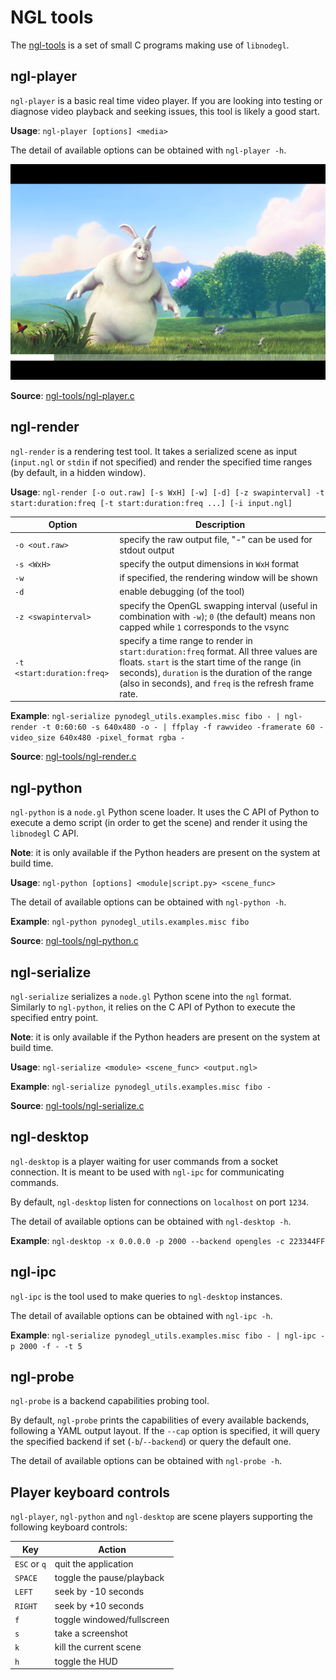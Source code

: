 NGL tools
=========

The [ngl-tools][ngl-tools] is a set of small C programs making use of
`libnodegl`.

[ngl-tools]: /ngl-tools


## ngl-player

`ngl-player` is a basic real time video player. If you are looking into
testing or diagnose video playback and seeking issues, this tool is likely a
good start.

**Usage**: `ngl-player [options] <media>`

The detail of available options can be obtained with `ngl-player -h`.

![ngl-player](img/ngl-player.png)

**Source**: [ngl-tools/ngl-player.c](/ngl-tools/ngl-player.c)


## ngl-render

`ngl-render` is a rendering test tool. It takes a serialized scene as input
(`input.ngl` or `stdin` if not specified) and render the specified time ranges
(by default, in a hidden window).

**Usage**: `ngl-render [-o out.raw] [-s WxH] [-w] [-d] [-z swapinterval]
-t start:duration:freq [-t start:duration:freq ...] [-i input.ngl]`

Option                      | Description
--------------------------- | ---------------------------
`-o <out.raw>`              | specify the raw output file, "-" can be used for stdout output
`-s <WxH>`                  | specify the output dimensions in `WxH` format
`-w`                        | if specified, the rendering window will be shown
`-d`                        | enable debugging (of the tool)
`-z <swapinterval>`         | specify the OpenGL swapping interval (useful in combination with `-w`); `0` (the default) means non capped while `1` corresponds to the vsync
`-t <start:duration:freq>`  | specify a time range to render in `start:duration:freq` format. All three values are floats.  `start` is the start time of the range (in seconds), `duration` is the duration of the range (also in seconds), and `freq` is the refresh frame rate.


**Example**: `ngl-serialize pynodegl_utils.examples.misc fibo - | ngl-render -t 0:60:60 -s 640x480 -o - | ffplay -f rawvideo -framerate 60 -video_size 640x480 -pixel_format rgba -`

**Source**: [ngl-tools/ngl-render.c](/ngl-tools/ngl-render.c)


## ngl-python

`ngl-python` is a `node.gl` Python scene loader. It uses the C API of Python to
execute a demo script (in order to get the scene) and render it using the
`libnodegl` C API.

**Note**: it is only available if the Python headers are present on the system
at build time.

**Usage**: `ngl-python [options] <module|script.py> <scene_func>`

The detail of available options can be obtained with `ngl-python -h`.

**Example**: `ngl-python pynodegl_utils.examples.misc fibo`

**Source**: [ngl-tools/ngl-python.c](/ngl-tools/ngl-python.c)


## ngl-serialize

`ngl-serialize` serializes a `node.gl` Python scene into the `ngl` format.
Similarly to `ngl-python`, it relies on the C API of Python to execute the
specified entry point.

**Note**: it is only available if the Python headers are present on the system
at build time.

**Usage**: `ngl-serialize <module> <scene_func> <output.ngl>`

**Example**: `ngl-serialize pynodegl_utils.examples.misc fibo -`

**Source**: [ngl-tools/ngl-serialize.c](/ngl-tools/ngl-serialize.c)


## ngl-desktop

`ngl-desktop` is a player waiting for user commands from a socket connection.
It is meant to be used with `ngl-ipc` for communicating commands.

By default, `ngl-desktop` listen for connections on `localhost` on port `1234`.

The detail of available options can be obtained with `ngl-desktop -h`.

**Example**: `ngl-desktop -x 0.0.0.0 -p 2000 --backend opengles -c 223344FF`


## ngl-ipc

`ngl-ipc` is the tool used to make queries to `ngl-desktop` instances.

The detail of available options can be obtained with `ngl-ipc -h`.

**Example**: `ngl-serialize pynodegl_utils.examples.misc fibo - | ngl-ipc -p 2000 -f - -t 5`


## ngl-probe

`ngl-probe` is a backend capabilities probing tool.

By default, `ngl-probe` prints the capabilities of every available backends,
following a YAML output layout. If the `--cap` option is specified, it will
query the specified backend if set (`-b`/`--backend`) or query the default one.

The detail of available options can be obtained with `ngl-probe -h`.


## Player keyboard controls

`ngl-player`, `ngl-python` and `ngl-desktop` are scene players supporting the
following keyboard controls:

Key           | Action
------------- | ------
`ESC` or `q`  | quit the application
`SPACE`       | toggle the pause/playback
`LEFT`        | seek by -10 seconds
`RIGHT`       | seek by +10 seconds
`f`           | toggle windowed/fullscreen
`s`           | take a screenshot
`k`           | kill the current scene
`h`           | toggle the HUD

